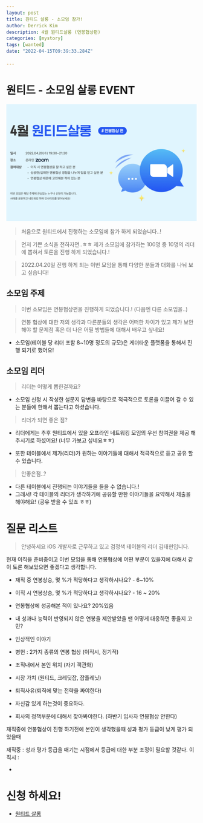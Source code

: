 ```yaml
---
layout: post
title: 원티드 살롱 - 소모임 참가!
author: Derrick Kim
description: 4월 원티드살롱 (연봉협상편)
categories: [mystory]
tags: [wanted]
date: "2022-04-15T09:39:33.284Z" 

---
```


# 원티드 - 소모임 살롱 EVENT

![wanted](./wanted.png)
  
  
> 처음으로 원티드에서 진행하는 소모임에 참가 하게 되었습니다..!

> 먼저 기쁜 소식을 전하자면..ㅎㅎ 제가 소모임에 참가하는 100명 중 10명의 리더에 뽑혀서 토론을 진행 하게 되었습니다.!

> 2022.04.20일 진행 하게 되는 이번 모임을 통해 다양한 분들과 대화를 나눠 보고 싶습니다!


## 소모임 주제 
> 이번 소모임은 연봉협상편을 진행하게 되었습니다.! (다음엔 다른 소모임을..)

> 연봉 협상에 대한 저의 생각과 다른분들의 생각은 어떠한 차이가 있고 제가 보안해야 할 문제점 혹은 더 나은 어필 방법들에 대해서 배우고 싶네요!

- 소모임(테이블 당 리더 포함 8~10명 정도의 규모)은 게더타운 플랫폼을 통해서 진행 되기로 했어요!

## 소모임 리더
> 리더는 어떻게 뽑힌걸까요?

- 소모임 신청 시 작성한 설문지 답변을 바탕으로 적극적으로 토론을 이끌어 갈 수 있는 분들에 한해서 뽑는다고 하셨습니다. 

> 리더가 되면 좋은 점?

- 리더에게는 추후 원티드에서 있을 오프라인 네트워킹 모임의 우선 참여권을 제공 해주시기로 하셨어요! (너무 가보고 싶네요ㅎㅎ)

- 또한 테이블에서 제가(리더)가 원하는 이야기들에 대해서 적극적으로 듣고 공유 할 수 있습니다.

> 안좋은점..?

- 다른 테이블에서 진행되는 이야기들을 들을 수 없습니다.!
- 그래서! 각 테이블의 리더가 생각하기에 공유할 만한 이야기들을 요약해서 제출을 해야해요! (공유 받을 수 있죠 ㅎㅎ)

# 질문 리스트
> 안녕하세요 iOS 개발자로 근무하고 있고 검정색 테이블의 리더 김태현입니다.

현재 이직을 준비중이고 이번 모임을 통해 연봉협상에 어떤 부분이 있을지에 대해서 같이 토론 해보았으면 좋겠다고 생각합니다. 

- 재직 중 연봉상승, 몇 %가 적당하다고 생각하시나요? - 6~10%
- 이직 시 연봉상승, 몇 %가 적당하다고 생각하시나요?  - 16 ~ 20%
- 연봉협상에 성공해본 적이 있나요? 20%있음
- 내 성과나 능력이 반영되지 않은 연봉을 제안받았을 땐 어떻게 대응하면 좋을지 고민?


- 인상적인 이야기 
 - 병헌 : 2가지 종류의 연봉 협상 (이직시, 정기적)

- 조직내에서 본인 위치 (자기 객관화)
- 시장 가치 (원티드, 크레딧잡, 잡플레닛)
- 퇴직사유(퇴직에 맞는 전략을 짜야한다)
- 자신감 있게 하는것이 중요하다. 
- 회사의 정책부분에 대해서 찾아봐야한다. (하반기 입사자 연봉협상 안한다)


재직중에 연봉협상이 진행 하기전에 본인이 생각했을때 성과 평가 등급이 낮게 평가 되었을때 


재직중 : 성과 평가 등급을 매기는 시점에서 등급에 대한 부분 조정이 필요할 것같다. 
이직시 : 
	 
 - 




# 신청 하세요!
- [원티드 살롱](https://www.wanted.co.kr/events/wantedsalon220420)

